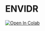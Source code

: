 # ENVIDR

[![Open In Colab](https://colab.research.google.com/assets/colab-badge.svg)](https://github.com/nexuslrf/ENVIDR/blob/main/demo.ipynb)

